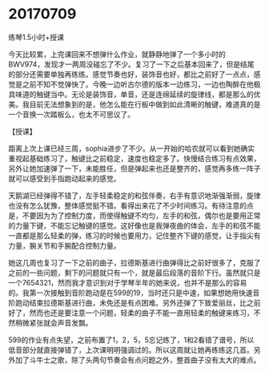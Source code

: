 # 20170709

练琴1.5小时+授课

今天比较累，上完课回来不想弹什么作业，就静静地弹了一个多小时的BWV974，发现才一两周没碰忘了不少。复习了一下之后基本回来了，但是结尾的部分还需要单独再练练。感觉节奏也好，装饰音也好，都比之前好了一点点，感觉是之前不知不觉弹快了。今晚一边听古尔德的版本一边练习，一边也陶醉在他极具味道的触键当中。无论是装饰音，单音，还是连绵延续的旋律线，都是那么的优美。我目前无法想象到的是，他怎么能在行板中做到如此清晰的触键，难道真的是一个音换一次踏板么，也太不可思议了。

【授课】

距离上次上课已经三周，sophia进步了不少。从一开始的哈农就可以看到她确实重视起基础练习了，触键比之前稳定，速度也稳定多了。快慢结合练习有点效果，另外让她加速弹了一下，未能胜任，但是弹起来也还是整齐的，感觉再多练一阵子就可以感受到手指跑动起来的感觉。

天鹅湖已经弹得不错了，左手轻柔稳定的和弦伴奏，右手有意识地渐强渐弱，旋律也没有怎么犹豫，整体感觉挺不错。看得出来花了不少时间练习。有待注意的点是，不要因为为了控制力度，而使得触键不均匀，左手的和弦，偶尔也是要用正常的力量下键，不能忘记触键的感觉。这好像也是我弹夜曲的体会，左手的和弦不能一直都是那么轻柔的弹，练习的时候也要用力，记住整齐下键的感觉，让手指尖有力量，腕关节和手腕配合控制力量。

她这几周也复习了一下之前的曲子，拉德斯基进行曲弹得比之前好很多了，克服了之前的一些问题，剩下的问题就只有一个，就是最后段落的音阶下行。虽然就只是一个7654321，然而我才意识到对于学琴半年的她来说，也并不是那么的容易的。我第一次接触到音阶跑动是在599的19，当时还只是中速，如果想她用快速音阶跑动结束拉德斯基进行曲，未免还是有点困难。另外还弹了下致爱丽丝，比之前好了，然而也还是要注意一个问题，轻柔的曲子不能一直用轻柔的触键来练习，不然稍微紧张就会声音发飘。

599的作业有点失望，之前布置了1，2，5，5忘记练了，1和2看错了谱号，所以低音部分就直接弹错了，上次课明明强调过的。所以这周就让她再练练这几首。另外加了斗牛士之歌，除了头两句节奏会有点问题之外，整首曲子没有太大的难点。
